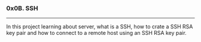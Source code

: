 ### 0x0B. SSH
***

In this project learning about server, what is a SSH, how to crate a SSH RSA key pair and
how to connect to a remote host using an SSH RSA key pair.
